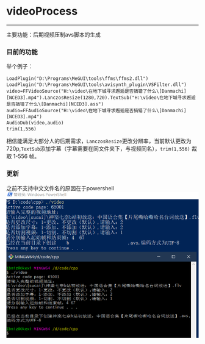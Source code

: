 # videoProcess
---
主要功能：后期视频压制avs脚本的生成
### 目前的功能
举个例子：
```
LoadPlugin("D:\Programs\MeGUI\tools\ffms\ffms2.dll")
LoadPlugin("D:\Programs\MeGUI\tools\avisynth_plugin\VSFilter.dll")
video=FFVideoSource("H:\video\在地下城寻求邂逅是否搞错了什么\[Danmachi][NCED3].mp4").LanczosResize(1280,720).TextSub("H:\video\在地下城寻求邂逅是否搞错了什么\[Danmachi][NCED3].ass")
audio=FFAudioSource("H:\video\在地下城寻求邂逅是否搞错了什么\[Danmachi][NCED3].mp4")
AudioDub(video,audio)
trim(1,556)
```

相信能满足大部分人的后期需求，`LanczosResize`更改分辨率，当前默认更改为720p,`TextSub`添加字幕（字幕需要在同文件夹下，与视频同名），`trim(1,556)` 裁取 1-556 帧。
### 更新
之前不支持中文文件名的原因在于powershell
![运行结果](./Pic/Res.png)